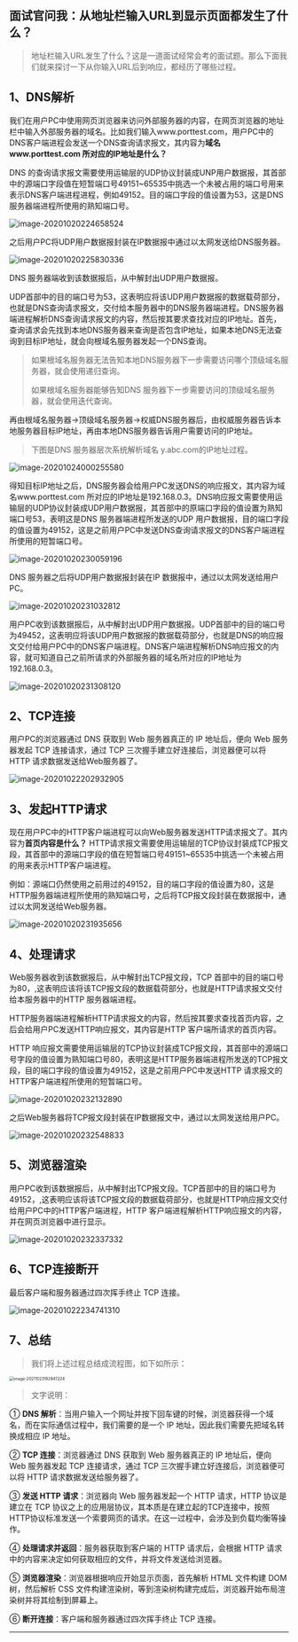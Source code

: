 ## 面试官问我：从地址栏输入URL到显示页面都发生了什么？

> 地址栏输入URL发生了什么？这是一道面试经常会考的面试题。那么下面我们就来探讨一下从你输入URL后到响应，都经历了哪些过程。 

## 1、DNS解析

我们在用户PC中使用网页浏览器来访问外部服务器的内容，在网页浏览器的地址栏中输入外部服务器的域名。比如我们输入www.porttest.com，用户PC中的DNS客户端进程会发送一个DNS查询请求报文，其内容为**域名www.porttest.com 所对应的IP地址是什么？** 

DNS 的查询请求报文需要使用运输层的UDP协议封装成UNP用户数据报，其首部中的源端口字段值在短暂端口号49151~65535中挑选一个未被占用的端口号用来表示DNS客户端进程进程，例如49152。目的端口字段的值设置为53，这是DNS服务器端进程所使用的熟知端口号。

![image-20201020224658524](地址栏输入URL发生了什么？.assets/image-20201020224658524.png)

之后用户PC将UDP用户数据报封装在IP数据报中通过以太网发送给DNS服务器。



![image-20201020225830336](地址栏输入URL发生了什么？.assets/image-20201020225830336.png)

DNS 服务器端收到该数据报后，从中解封出UDP用户数据报。

UDP首部中的目的端口号为53，这表明应将该UDP用户数据报的数据载荷部分，也就是DNS查询请求报文，交付给本服务器中的DNS服务器端进程。DNS服务器端进程解析DNS查询请求报文的内容，然后按其要求查找对应的IP地址。首先，查询请求会先找到本地DNS服务器来查询是否包含IP地址，如果本地DNS无法查询到目标IP地址，就会向根域名服务器发起一个DNS查询。

> 如果根域名服务器无法告知本地DNS服务器下一步需要访问哪个顶级域名服务器，就会使用递归查询。
>
> 如果根域名服务器能够告知DNS 服务器下一步需要访问的顶级域名服务器，就会使用迭代查询。

再由根域名服务器->顶级域名服务器->权威DNS服务器后，由权威服务器告诉本地服务器目标IP地址，再由本地DNS服务器告诉用户需要访问的IP地址。

> 下图是DNS 服务器层次系统解析域名 y.abc.com的IP地址过程。

![image-20201024000255580](地址栏输入URL发生了什么？.assets/image-20201024000255580.png)



得知目标IP地址之后，DNS服务器会给用户PC发送DNS的响应报文，其内容为域名www.porttest.com 所对应的IP地址是192.168.0.3。DNS响应报文需要使用运输层的UDP协议封装成UDP用户数据报，其首部中的原端口字段的值设置为熟知端口号53，表明这是DNS 服务器端进程所发送的UDP 用户数据报，目的端口字段的值设置为49152，这是之前用户PC中发送DNS查询请求报文的DNS客户端进程所使用的短暂端口号。

![image-20201020230059196](地址栏输入URL发生了什么？.assets/image-20201020230059196.png)

DNS 服务器之后将UDP用户数据报封装在IP 数据报中，通过以太网发送给用户PC。 

![image-20201020231032812](地址栏输入URL发生了什么？.assets/image-20201020231032812.png)

用户PC收到该数据报后，从中解封出UDP用户数据报。UDP首部中的目的端口号为49452，这表明应将该UDP用户数据报的数据载荷部分，也就是DNS的响应报文交付给用户PC中的DNS客户端进程。DNS客户端进程解析DNS响应报文的内容，就可知道自己之前所请求的外部服务器的域名所对应的IP地址为192.168.0.3。

![image-20201020231308120](地址栏输入URL发生了什么？.assets/image-20201020231308120.png)

## 2、TCP连接

用户PC的浏览器通过 DNS 获取到 Web 服务器真正的 IP 地址后，便向 Web 服务器发起 TCP 连接请求，通过 TCP 三次握手建立好连接后，浏览器便可以将 HTTP 请求数据发送给Web服务器了。

![image-20201022202932905](地址栏输入URL发生了什么？.assets/image-20201022202932905.png)

## 3、发起HTTP请求

现在用户PC中的HTTP客户端进程可以向Web服务器发送HTTP请求报文了。其内容为**首页内容是什么？** HTTP请求报文需要使用运输层的TCP协议封装成TCP报文段，其首部中的源端口字段的值在短暂端口号49151~65535中挑选一个未被占用的用来表示HTTP客户端进程。

例如：源端口仍然使用之前用过的49152，目的端口字段的值设置为80，这是HTTP服务器端进程所使用的熟知端口号，之后将TCP报文段封装在数据报中，通过以太网发送给Web服务器。

![image-20201020231935656](地址栏输入URL发生了什么？.assets/image-20201020231935656.png)

## 4、处理请求

Web服务器收到该数据报后，从中解封出TCP报文段，TCP 首部中的目的端口号为80，,这表明应该将该TCP报文段的数据载荷部分，也就是HTTP请求报文交付给本服务器中的HTTP 服务器端进程。

HTTP服务器端进程解析HTTP请求报文的内容，然后按其要求查找首页内容，之后会给用户PC发送HTTP响应报文，其内容是HTTP 客户端所请求的首页内容。

HTTP 响应报文需要使用运输层的TCP协议封装成TCP报文段，其首部中的源端口号字段的值设置为熟知端口号80，表明这是HTTP服务器端进程所发送的TCP报文段，目的端口字段的值设置为49152，这是之前用户PC中发送HTTP 请求报文的HTTP客户端进程所使用的短暂端口号。

![image-20201020232132890](地址栏输入URL发生了什么？.assets/image-20201020232132890.png)

之后Web服务器将TCP报文段封装在IP数据报文中，通过以太网发送给用户PC。 

![image-20201020232548833](地址栏输入URL发生了什么？.assets/image-20201020232548833.png)

## 5、浏览器渲染

用户PC收到该数据报后，从中解封出TCP报文段。TCP首部中的目的端口号为49152，,这表明应该将该TCP报文段的数据载荷部分，也就是HTTP响应报文交付给用户PC中的HTTP客户端进程，HTTP 客户端进程解析HTTP响应报文的内容，并在网页浏览器中进行显示。

![image-20201020232337332](地址栏输入URL发生了什么？.assets/image-20201020232337332.png)



## 6、TCP连接断开

最后客户端和服务器通过四次挥手终止 TCP 连接。

![image-20201022234741310](地址栏输入URL发生了什么？.assets/image-20201022234741310.png)

## 7、总结   

> 我们将上述过程总结成流程图，如下如所示：

<img src="地址栏输入URL发生了什么？.assets/image-20211023192947224.png" alt="image-20211023192947224" style="zoom: 50%;" />

> 文字说明： 

 ① **DNS 解析**：当用户输入一个网址并按下回车键的时候，浏览器获得一个域名，而在实际通信过程中，我们需要的是一个 IP 地址，因此我们需要先把域名转换成相应 IP 地址。

② **TCP 连接**：浏览器通过 DNS 获取到 Web 服务器真正的 IP 地址后，便向 Web 服务器发起 TCP 连接请求，通过 TCP 三次握手建立好连接后，浏览器便可以将 HTTP 请求数据发送给服务器了。

③ **发送 HTTP 请求**：浏览器向 Web 服务器发起一个 HTTP 请求，HTTP 协议是建立在 TCP 协议之上的应用层协议，其本质是在建立起的TCP连接中，按照HTTP协议标准发送一个索要网页的请求。在这一过程中，会涉及到负载均衡等操作。

④ **处理请求并返回**：服务器获取到客户端的 HTTP 请求后，会根据 HTTP 请求中的内容来决定如何获取相应的文件，并将文件发送给浏览器。

⑤ **浏览器渲染**：浏览器根据响应开始显示页面，首先解析 HTML 文件构建 DOM 树，然后解析 CSS 文件构建渲染树，等到渲染树构建完成后，浏览器开始布局渲染树并将其绘制到屏幕上。

⑥ **断开连接**：客户端和服务器通过四次挥手终止 TCP 连接。

----------

